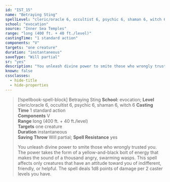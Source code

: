 ```yaml
---
id: "IST_15"
name: "Betraying Sting"
spellLevel: "cleric/oracle 6, occultist 6, psychic 6, shaman 6, witch 6"
school: "evocation"
source: "Inner Sea Temples"
range: "long (400 ft. + 40 ft./level)"
castingTime: "1 standard action"
components: "V"
targets: "one creature"
duration: "instantaneous"
saveType: "Will partial"
sr: "yes"
description: "You unleash divine power to smite those who wrongly trusted you. The power takes the form of a yellow-and-black bolt of energy that makes the sound of a thousand angry, swarming wasps. This spell affects only creatures that have an attitude toward you of indifferent, friendly, or helpful. The spell deals 1d8 points of damage per 2 caster levels you have."
known: false
cssclasses:
  - hide-title
  - hide-properties
---
```


> [!spellbook-spell-block] Betraying Sting
> **School:** evocation; **Level** cleric/oracle 6, occultist 6, psychic 6, shaman 6, witch 6
> **Casting Time** 1 standard action  
> **Components** V  
> **Range** long (400 ft. + 40 ft./level)  
> **Targets** one creature  
> **Duration** instantaneous  
> **Saving Throw** Will partial; **Spell Resistance** yes
> 
> You unleash divine power to smite those who wrongly trusted you. The power takes the form of a yellow-and-black bolt of energy that makes the sound of a thousand angry, swarming wasps. This spell affects only creatures that have an attitude toward you of indifferent, friendly, or helpful. The spell deals 1d8 points of damage per 2 caster levels you have.